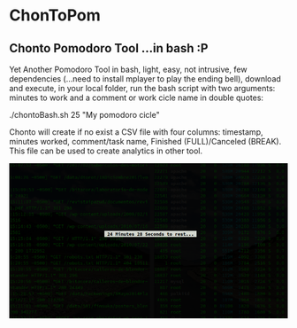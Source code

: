 # ChonToPom
## Chonto Pomodoro Tool ...in bash :P
Yet Another Pomodoro Tool in bash, light, easy, not intrusive, few dependencies (...need to install mplayer to play the ending bell), download and execute, in your local folder, run the bash script with two arguments: minutes to work and a comment or work cicle name in double quotes: 

./chontoBash.sh 25 "My pomodoro cicle"

Chonto will create if no exist a CSV file with four columns: timestamp, minutes worked, comment/task name, Finished (FULL)/Canceled (BREAK). This file can be used to create analytics in other tool. 

![Screen Capture](https://github.com/Open-SAI/ChonToPom/blob/master/ChontoRunning.png) 
